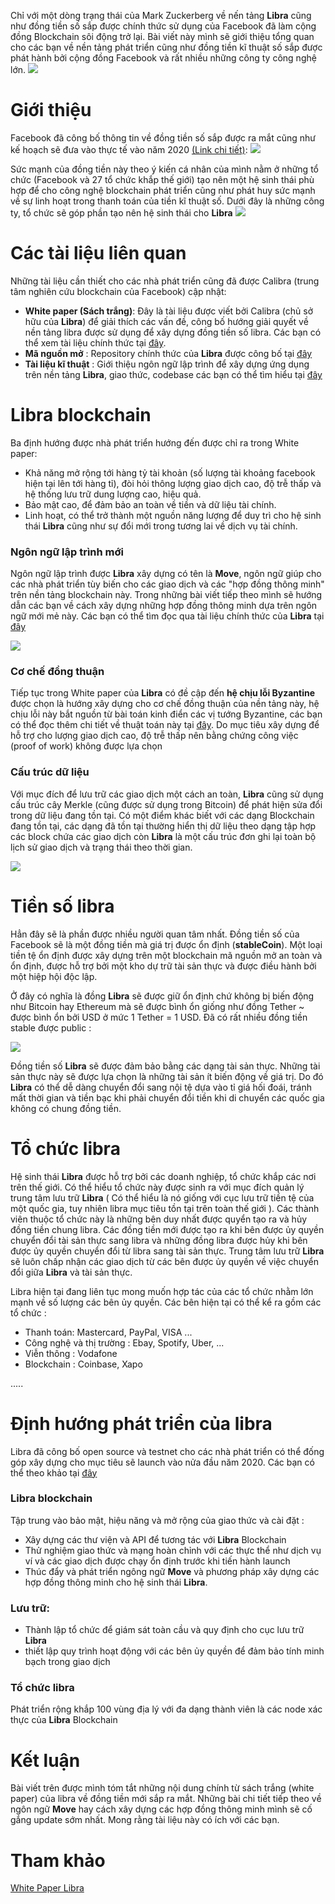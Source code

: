 Chỉ với một dòng trạng thái của Mark Zuckerberg về nến tảng **Libra** cũng như đồng tiền số sắp được chính thức sử dụng của Facebook đã làm cộng đồng Blockchain sôi động trở lại. Bài viết này mình sẽ giới thiệu tổng quan cho các bạn về nền tảng phát triển cũng như đồng tiền kĩ thuật số sắp được phát hành bởi cộng đồng Facebook và rất nhiều những công ty công nghệ lớn. 
![](https://images.viblo.asia/598b2883-f338-4e46-9ea8-582ab00e147c.jpg)

# Giới thiệu
Facebook đã công bố thông tin về đồng tiền số sắp được ra mắt cũng như kế hoạch sẽ đưa vào thực tế vào năm 2020 [ (Link chi tiết)](https://www.facebook.com/zuck/posts/10107693323579671):
![](https://images.viblo.asia/a3c57a4c-4e67-4728-86d1-74acc204bc6a.png)



Sức mạnh của đồng tiền này theo ý kiến cá nhân của mình nằm ở những tổ chức (Facebook và 27 tổ chức khắp thế giới) tạo nên một hệ sinh thái phù hợp để cho công nghệ blockchain phát triển cũng như phát huy sức mạnh về sự linh hoạt trong thanh toán của tiền kĩ thuật số. Dưới đây là những công ty, tổ chức sẽ góp phần tạo nên hệ sinh thái cho **Libra**
![](https://images.viblo.asia/7627c3b4-62b1-42c6-8185-2d6850c90713.png)

# Các tài liệu liên quan
Những tài liệu cần thiết cho các nhà phát triển cũng đã được Calibra (trung tâm nghiên cứu blockchain của Facebook) cập nhật:
* **White paper (Sách trắng)**: Đây là tài liệu được viết bởi Calibra (chủ sở hữu của **Libra**) để giải thích các vấn đề, công bố hướng giải quyết về nền tảng libra được sử dụng để xây dựng đồng tiền số libra. Các bạn có thể xem tài liệu chính thức tại [đây](https://libra.org/en-US/white-paper/?fbclid=IwAR2DVMnujFLIpEfOovl-H_9uHWNnugqVFeqP5ZvnwjAbIiQSqPpq0YDVHPE#introduction).
* **Mã nguồn mở** : Repository chính thức của **Libra** được công bố tại [đây](https://github.com/libra/libra)
* **Tài liệu kĩ thuật** : Giới thiệu ngôn ngữ lập trình để xây dựng ứng dụng trên nền tảng **Libra**, giao thức, codebase các bạn có thể tìm hiểu tại [đây](https://developers.libra.org/docs/libra-protocol)

# Libra blockchain
Ba định hướng được nhà phát triển hướng đến được chỉ ra trong White paper:
* Khả năng mở rộng tới hàng tỷ tài khoản (số lượng tài khoảng facebook hiện tại lên tới hàng tỉ), đòi hỏi thông lượng giao dịch cao, độ trễ thấp và hệ thống lưu trữ dung lượng cao, hiệu quả.
* Bảo mật cao, để đảm bảo an toàn về tiền và dữ liệu tài chính.
* Linh hoạt, có thể trở thành một nguồn năng lượng để duy trì cho hệ sinh thái **Libra** cũng như sự đổi mới trong tương lai về dịch vụ tài chính.

### Ngôn ngữ lập trình mới 
Ngôn ngữ lập trình được **Libra** xây dựng có tên là **Move**, ngôn ngữ giúp cho các nhà phát triển tùy biến cho các giao dịch và các "hợp đồng thông minh" trên nền tảng blockchain này. Trong những bài viết tiếp theo mình sẽ hướng dẫn các bạn về cách xây dựng những hợp đồng thông minh dựa trên ngôn ngữ mới mẻ này. Các bạn có thể tìm đọc qua tài liệu chính thức của **Libra** tại [đây](https://developers.libra.org/docs/move-paper)

![](https://images.viblo.asia/b358bd1f-4ad1-437a-9b1c-dcc279952a97.png)

### Cơ chế đồng thuận
Tiếp tục trong White paper của **Libra** có đề cập đến **hệ chịu lỗi Byzantine** được chọn là hướng xây dựng cho cơ chế đồng thuận của nền tảng này, hệ chịu lỗi này bắt nguồn từ bài toán kinh điển các vị tướng Byzantine, các bạn có thể đọc thêm chi tiết về thuật toán này tại [đây](https://viblo.asia/p/bai-toan-cac-vi-tuong-byzantine-va-ung-dung-trong-blockchain-jvEla4vmZkw). Do mục tiêu xây dựng để hỗ trợ cho lượng giao dịch cao, độ trễ thấp nên bằng chứng công việc (proof of work) không được lựa chọn

### Cấu trúc dữ liệu
Với mục đích để lưu trữ các giao dịch một cách an toàn, **Libra** cũng sử dụng cấu trúc cây Merkle (cũng được sử dụng trong Bitcoin) để phát hiện sửa đổi trong dữ liệu đang tồn tại. Có một điểm khác biết với các dạng Blockchain đang tồn tại, các dạng đã tồn tại thường hiển thị dữ liệu theo dạng tập hợp các block chứa các giao dịch còn **Libra** là một cấu trúc đơn ghi lại toàn bộ lịch sử giao dịch và trạng thái theo thời gian.

![](https://images.viblo.asia/da99c98c-9711-45f1-8ab8-97247ba1b4ea.png)

# Tiền số libra
Hẳn đây sẽ là phần được nhiều người quan tâm nhất. Đồng tiền số của Facebook sẽ là một đồng tiền mà giá trị được ổn định (**stableCoin**). Một loại tiền tệ ổn định được xây dựng trên một blockchain mã nguồn mở an toàn và ổn định, được hỗ trợ bởi một kho dự trữ tài sản thực và được điều hành bởi một hiệp hội độc lập.

Ở đây có nghĩa là đồng **Libra** sẽ được giữ ổn định chứ không bị biến động như Bitcoin hay Ethereum mà sẽ được bình ổn giống như đồng Tether ~ được bình ổn bởi USD ở mức 1 Tether = 1 USD. Đã có rất nhiều đồng tiền stable được public :

![](https://images.viblo.asia/da4937ed-2e19-4cb9-b041-acc4943e011b.png)

Đồng tiền số **Libra** sẽ được đảm bảo bằng các dạng tài sản thực. Những tài sản thực này sẽ được lựa chọn là những tài sản ít biến động về giá trị. Do đó **Libra** có thể dễ dàng chuyển đổi sang nội tệ dựa vào tỉ giá hối đoái, tránh mất thời gian và tiền bạc khi phải chuyển đổi tiền khi di chuyển các quốc gia không có chung đồng tiền.

# Tổ chức libra

Hệ sinh thái **Libra** được hỗ trợ bởi các doanh nghiệp, tổ chức khắp các nơi trên thế giới. Có thể hiểu tổ chức này được sinh ra với mục đích quản lý trung tâm lưu trữ **Libra** ( Có thể hiểu là nó giống với cục lưu trữ tiền tệ của một quốc gia, tuy nhiên libra mục tiêu tồn tại trên toàn thế giới ). Các thành viên thuộc tổ chức này là những bên duy nhất được quyển tạo ra và hủy đồng tiền chung libra. Các đồng tiền mới được tạo ra khi bên được ủy quyền chuyển đổi tài sản thực sang libra và những đồng libra được hủy khi bên được ủy quyền chuyển đổi từ libra sang tài sản thực. Trung tâm lưu trữ **Libra** sẽ luôn chấp nhận các giao dịch từ các bên được ủy quyền về việc chuyển đổi giữa **Libra** và tài sản thực.

Libra hiện tại đang liên tục mong muốn hợp tác của các tổ chức nhằm lớn mạnh về số lượng các bên ủy quyền. Các bên hiện tại có thể kể ra gồm các tổ chức :
* Thanh toán: Mastercard, PayPal, VISA ...
* Công nghệ và thị trường : Ebay, Spotify, Uber, ...
* Viễn thông : Vodafone
* Blockchain : Coinbase, Xapo

.....

# Định hướng phát triển của libra

Libra đã công bố open source và testnet cho các nhà phát triển có thể đống góp xây dựng cho mục tiêu sẽ launch vào nửa đầu năm 2020. Các bạn có thể theo khảo tại [đây](https://developers.libra.org/)

### Libra blockchain

Tập trung vào bảo mật, hiệu năng và mở rộng của giao thức và cài đặt :
* Xây dựng các thư viện và API để tương tác với **Libra** Blockchain
* Thử nghiệm giao thức và mạng hoàn chỉnh với các thực thể như dịch vụ ví và các giao dịch được chạy ổn định trước khi tiến hành launch
* Thúc đẩy và phát triển ngông ngữ **Move** và phương pháp xây dựng các hợp đồng thông minh cho hệ sinh thái **Libra**.

### Lưu trữ:

* Thành lập tổ chức để giám sát toàn cầu và quy định cho cục lưu trữ **Libra**
* thiết lập quy trình hoạt động với các bên ủy quyền để đảm bảo tính minh bạch trong giao dịch

### Tổ chức libra

Phát triển rộng khắp 100 vùng địa lý với đa dạng thành viên là các node xác thực của **Libra** Blockchain

#  Kết luận

Bài viết trên được mình tóm tắt những nội dung chính từ sách trắng (white paper) của libra về đồng tiền mới sắp ra mắt. Những bài chi tiết tiếp theo về ngôn ngữ **Move** hay cách xây dựng các hợp đồng thông minh mình sẽ cố gắng update sớm nhất. Mong rằng tài liệu này có ích với các bạn. 

# Tham khảo

[White Paper Libra](https://libra.org/en-US/white-paper/?fbclid=IwAR2DVMnujFLIpEfOovl-H_9uHWNnugqVFeqP5ZvnwjAbIiQSqPpq0YDVHPE#what-is-next-for-libra)